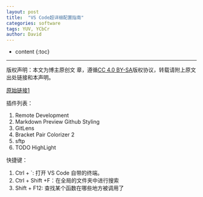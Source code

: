 ```yaml
---
layout: post
title:  "VS Code超详细配置指南"
categories: software
tags: YUV, YCbCr
author: David
---
```


* content
{:toc}

---
版权声明：本文为博主原创文
章，遵循[CC 4.0 BY-SA](http://creativecommons.org/licenses/by-sa/4.0/)版权协议，转载请附上原文出处链接和本声明。


[原始链接1](https://mp.weixin.qq.com/s/JAiYgvctNgM-_ygN0CUpag)

插件列表：
1. Remote Development
2. Markdown Preview Github Styling
3. GitLens
4. Bracket Pair Colorizer 2
5. sftp
6. TODO HighLight

快捷键：
1. Ctrl + `: 打开 VS Code 自带的终端。
2. Ctrl + Shift +F：在全局的文件夹中进行搜索
3. Shift + F12: 查找某个函数在哪些地方被调用了



